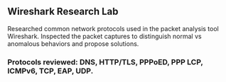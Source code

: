 ## Wireshark Research Lab 
Researched common network protocols used in the packet analysis tool Wireshark. Inspected the packet captures to distinguish normal vs anomalous behaviors and propose solutions. 
### Protocols reviewed: DNS, HTTP/TLS, PPPoED, PPP LCP, ICMPv6, TCP, EAP, UDP.
